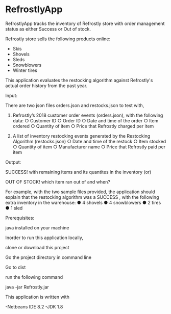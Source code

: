 # RefrostlyApp
RefrostlyApp tracks the inventory of Refrostly store with order management status as either Success or Out of stock.

Refrostly store sells the following products online:

- Skis
- Shovels
- Sleds
- Snowblowers
- Winter tires

This application evaluates the restocking algorithm against Refrostly's actual order history from the past year. 

Input:

There are two json files orders.json and restocks.json to test with,

1. Refrostly’s 2018 customer order events (orders.json), with the following data:
    ○ Customer ID
    ○ Order ID
    ○ Date and time of the order
    ○ Item ordered
    ○ Quantity of item
    ○ Price that Refrostly charged per item
    
2. A list of inventory restocking events generated by the Restocking Algorithm
(restocks.json)
    ○ Date and time of the restock
    ○ Item stocked
    ○ Quantity of item
    ○ Manufacturer name
    ○ Price that Refrostly paid per item
    
 Output:
 
 SUCCESS! with remaining items and its quantites in the inventory (or)
 
 OUT OF STOCK! which item ran out of and when?
 
 For example, with the two sample files provided, the application should explain that the restocking algorithm was a SUCCESS , with the following extra inventory in the warehouse:
  ● 4 shovels
  ● 4 snowblowers
  ● 2 tires
  ● 1 sled
  
  Prerequisites:
  
java installed on your machine

Inorder to run this application locally,

clone or download this project

Go the project directory in command line

Go to dist

run the following command

java -jar Refrostly.jar

This application is written with

-Netbeans IDE 8.2
-JDK 1.8




